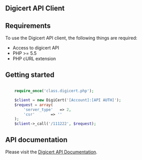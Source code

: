 ## Digicert API Client


## Requirements ##
To use the Digicert API client, the following things are required:

+ Access to digicert API 
+ PHP >= 5.5
+ PHP cURL extension

## Getting started ##

```php

	require_once('class.digicert.php');

	$client = new DigiCert('[Account]:[API AUTH]');
	$request = array(
		'server_type'	=> 2,
		'csr'		=> ''
	);
	$client->_call('/111222', $request);
```

## API documentation ##

Please visit the [Digicert API Documentation](https://www.digicert.com/clients/rest/docs/retail).